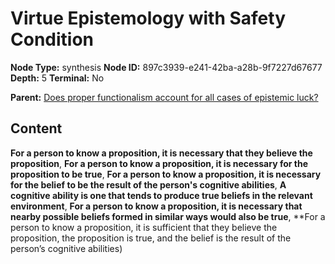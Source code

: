 # Virtue Epistemology with Safety Condition

**Node Type:** synthesis
**Node ID:** 897c3939-e241-42ba-a28b-9f7227d67677
**Depth:** 5
**Terminal:** No

**Parent:** [Does proper functionalism account for all cases of epistemic luck?](does-proper-functionalism-account-for-all-cases-of-epistemic-luck-antithesis-f2c4a605-ea67-4eae-82be-8759a38dd429.md)

## Content

**For a person to know a proposition, it is necessary that they believe the proposition**, **For a person to know a proposition, it is necessary for the proposition to be true**, **For a person to know a proposition, it is necessary for the belief to be the result of the person's cognitive abilities**, **A cognitive ability is one that tends to produce true beliefs in the relevant environment**, **For a person to know a proposition, it is necessary that nearby possible beliefs formed in similar ways would also be true**, **For a person to know a proposition, it is sufficient that they believe the proposition, the proposition is true, and the belief is the result of the person’s cognitive abilities)
